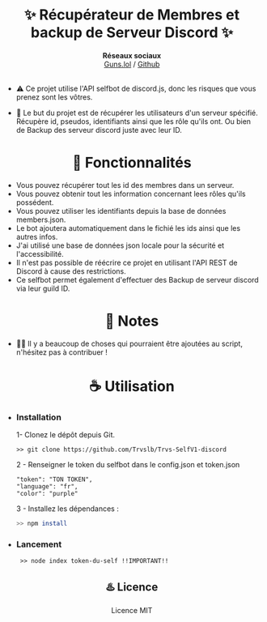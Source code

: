 <center>
<h1>✨ Récupérateur de Membres et backup de Serveur Discord ✨</h1>
</center>
<p align='center'>
<b>Réseaux sociaux</b><br>  
<a href="https://guns.lol/trvs.lb" target="_blank">Guns.lol</a> /
<a href="https://github.com/Trvslb" target="_blank">Github</a><br><br>
</p>


- ⚠️ Ce projet utilise l'API selfbot de discord.js, donc les risques que vous prenez sont les vôtres.

- 🎌 Le but du projet est de récupérer les utilisateurs d'un serveur spécifié. Récupère id, pseudos, identifiants ainsi que les rôle qu'ils ont. Ou bien de Backup des serveur discord juste avec leur ID.


<center> 
<h1>👾 Fonctionnalités </h1>
</center>

  - Vous pouvez récupérer tout les id des membres dans un serveur.
  - Vous pouvez obtenir tout les information concernant lees rôles qu'ils possédent.
  - Vous pouvez utiliser les identifiants depuis la base de données members.json.
  - Le bot ajoutera automatiquement dans le fichié les ids ainsi que les autres infos.
  - J'ai utilisé une base de données json locale pour la sécurité et l'accessibilité.
  - Il n'est pas possible de réécrire ce projet en utilisant l'API REST de Discord à cause des restrictions.
  - Ce selfbot permet également d'effectuer des Backup de serveur discord via leur guild ID.

<center> 
<h1>💌 Notes</h1>
</center>

  - 👍🏻 Il y a beaucoup de choses qui pourraient être ajoutées au script, n'hésitez pas à contribuer ! 

<center> 
<h1>☕ Utilisation</h1>
</center>

  - ### Installation
   
     1- Clonez le dépôt depuis Git.
     ```
     >> git clone https://github.com/Trvslb/Trvs-SelfV1-discord
     ```
    
     2 - Renseigner le token du selfbot dans le config.json et token.json

     ```
    "token": "TON TOKEN",
    "language": "fr",
    "color": "purple"
     ```
    
      3 - Installez les dépendances :
  
     ```sh
     >> npm install
     ```

  - ### Lancement
    
     ```
      >> node index token-du-self !!IMPORTANT!!
     ```
<center>

<h2>♨️ Licence </h2>
<p>Licence MIT </p>
</center>
